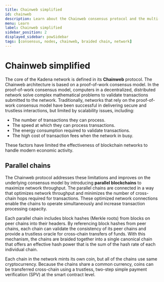 ```yaml
---
title: Chainweb simplified
id: chainweb
description: Learn about the Chainweb consensus protocol and the multi-chain network in this simplified overview.
menu: Learn
label: Chainweb simplified
sidebar_position: 2
displayed_sidebar: powSidebar
tags: [consensus, nodes, chainweb, braided chain, network]
---
```


# Chainweb simplified

The core of the Kadena network is defined in its **Chainweb** protocol.
The Chainweb architecture is based on a proof-of-work consensus model.
In the proof-of-work consensus model, computers in a decentralized, distributed network solve complex mathematical problems to validate transactions submitted to the network.
Traditionally, networks that rely on the proof-of-work consensus model have been successful in delivering secure and trustless interactions, but limited by scalability issues, including:

- The number of transactions they can process.
- The speed at which they can process transactions.
- The energy consumption required to validate transactions.
- The high cost of transaction fees when the network in busy.
  
These factors have limited the effectiveness of blockchain networks to handle modern economic activity. 

## Parallel chains

The Chainweb protocol addresses these limitations and improves on the underlying consensus model by introducing **parallel blockchains** to maximize network throughput.
The parallel chains are connected in a way that optimizes network throughput and minimizes the number of cross-chain hops required for transactions.
These optimized network connections enable the chains to operate simultaneously and increase transaction processing capacity.

Each parallel chain includes block hashes (Merkle roots) from blocks on peer chains into their headers.
By referencing block hashes from peer chains, each chain can validate the consistency of its peer chains and provide a trustless oracle for cross-chain transfers of funds.
With this mechanism, the chains are braided together into a single canonical chain that offers an effective hash power that is the sum of the hash rate of each individual chain. 

Each chain in the network mints its own coin, but all of the chains use same cryptocurrency.
Because the chains share a common currency, coins can be transferred cross-chain using a trustless, two-step simple payment verification (SPV) at the smart contract level.

